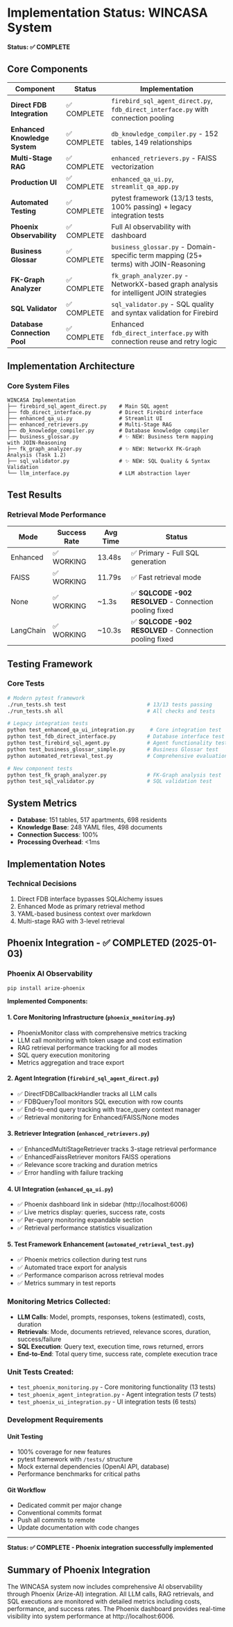 # Implementation Status: WINCASA System

**Status: ✅ COMPLETE**

## Core Components

| Component | Status | Implementation |
|-----------|--------|----------------|
| **Direct FDB Integration** | ✅ COMPLETE | `firebird_sql_agent_direct.py`, `fdb_direct_interface.py` with connection pooling |
| **Enhanced Knowledge System** | ✅ COMPLETE | `db_knowledge_compiler.py` - 152 tables, 149 relationships |
| **Multi-Stage RAG** | ✅ COMPLETE | `enhanced_retrievers.py` - FAISS vectorization |
| **Production UI** | ✅ COMPLETE | `enhanced_qa_ui.py`, `streamlit_qa_app.py` |
| **Automated Testing** | ✅ COMPLETE | pytest framework (13/13 tests, 100% passing) + legacy integration tests |
| **Phoenix Observability** | ✅ COMPLETE | Full AI observability with dashboard |
| **Business Glossar** | ✅ COMPLETE | `business_glossar.py` - Domain-specific term mapping (25+ terms) with JOIN-Reasoning |
| **FK-Graph Analyzer** | ✅ COMPLETE | `fk_graph_analyzer.py` - NetworkX-based graph analysis for intelligent JOIN strategies |
| **SQL Validator** | ✅ COMPLETE | `sql_validator.py` - SQL quality and syntax validation for Firebird |
| **Database Connection Pool** | ✅ COMPLETE | Enhanced `fdb_direct_interface.py` with connection reuse and retry logic |

## Implementation Architecture

### Core System Files
```
WINCASA Implementation
├── firebird_sql_agent_direct.py    # Main SQL agent
├── fdb_direct_interface.py         # Direct Firebird interface  
├── enhanced_qa_ui.py               # Streamlit UI
├── enhanced_retrievers.py          # Multi-Stage RAG
├── db_knowledge_compiler.py        # Database knowledge compiler
├── business_glossar.py             # ✨ NEW: Business term mapping with JOIN-Reasoning
├── fk_graph_analyzer.py            # ✨ NEW: NetworkX FK-Graph Analysis (Task 1.2)
├── sql_validator.py                # ✨ NEW: SQL Quality & Syntax Validation
└── llm_interface.py                # LLM abstraction layer
```

## Test Results

### Retrieval Mode Performance

| Mode | Success Rate | Avg Time | Status |
|------|--------------|----------|--------|
| Enhanced | ✅ WORKING | 13.48s | ✅ Primary - Full SQL generation |
| FAISS | ✅ WORKING | 11.79s | ✅ Fast retrieval mode |
| None | ✅ WORKING | ~1.3s | ✅ **SQLCODE -902 RESOLVED** - Connection pooling fixed |
| LangChain | ✅ WORKING | ~10.3s | ✅ **SQLCODE -902 RESOLVED** - Connection pooling fixed |

## Testing Framework

### Core Tests
```bash
# Modern pytest framework
./run_tests.sh test                          # 13/13 tests passing
./run_tests.sh all                           # All checks and tests

# Legacy integration tests
python test_enhanced_qa_ui_integration.py     # Core integration test
python test_fdb_direct_interface.py          # Database interface test
python test_firebird_sql_agent.py            # Agent functionality test
python test_business_glossar_simple.py       # Business Glossar test
python automated_retrieval_test.py           # Comprehensive evaluation

# New component tests
python test_fk_graph_analyzer.py             # FK-Graph analysis test
python test_sql_validator.py                 # SQL validation test
```

## System Metrics

- **Database**: 151 tables, 517 apartments, 698 residents  
- **Knowledge Base**: 248 YAML files, 498 documents
- **Connection Success**: 100%
- **Processing Overhead**: <1ms

## Implementation Notes

### Technical Decisions
1. Direct FDB interface bypasses SQLAlchemy issues
2. Enhanced Mode as primary retrieval method
3. YAML-based business context over markdown
4. Multi-stage RAG with 3-level retrieval

## Phoenix Integration - ✅ COMPLETED (2025-01-03)

### Phoenix AI Observability 
```bash
pip install arize-phoenix
```

**Implemented Components:**

#### 1. Core Monitoring Infrastructure (`phoenix_monitoring.py`)
- PhoenixMonitor class with comprehensive metrics tracking
- LLM call monitoring with token usage and cost estimation  
- RAG retrieval performance tracking for all modes
- SQL query execution monitoring
- Metrics aggregation and trace export

#### 2. Agent Integration (`firebird_sql_agent_direct.py`)
- ✅ DirectFDBCallbackHandler tracks all LLM calls
- ✅ FDBQueryTool monitors SQL execution with row counts
- ✅ End-to-end query tracking with trace_query context manager
- ✅ Retrieval monitoring for Enhanced/FAISS/None modes

#### 3. Retriever Integration (`enhanced_retrievers.py`)
- ✅ EnhancedMultiStageRetriever tracks 3-stage retrieval performance
- ✅ EnhancedFaissRetriever monitors FAISS operations
- ✅ Relevance score tracking and duration metrics
- ✅ Error handling with failure tracking

#### 4. UI Integration (`enhanced_qa_ui.py`)
- ✅ Phoenix dashboard link in sidebar (http://localhost:6006)
- ✅ Live metrics display: queries, success rate, costs
- ✅ Per-query monitoring expandable section
- ✅ Retrieval performance statistics visualization

#### 5. Test Framework Enhancement (`automated_retrieval_test.py`)
- ✅ Phoenix metrics collection during test runs
- ✅ Automated trace export for analysis
- ✅ Performance comparison across retrieval modes
- ✅ Metrics summary in test reports

### Monitoring Metrics Collected:
- **LLM Calls**: Model, prompts, responses, tokens (estimated), costs, duration
- **Retrievals**: Mode, documents retrieved, relevance scores, duration, success/failure
- **SQL Execution**: Query text, execution time, rows returned, errors
- **End-to-End**: Total query time, success rate, complete execution trace

### Unit Tests Created:
- `test_phoenix_monitoring.py` - Core monitoring functionality (13 tests)
- `test_phoenix_agent_integration.py` - Agent integration tests (7 tests)
- `test_phoenix_ui_integration.py` - UI integration tests (6 tests)

### Development Requirements

#### Unit Testing
- 100% coverage for new features
- pytest framework with `/tests/` structure
- Mock external dependencies (OpenAI API, database)
- Performance benchmarks for critical paths

#### Git Workflow
- Dedicated commit per major change
- Conventional commits format
- Push all commits to remote
- Update documentation with code changes

---

**Status: ✅ COMPLETE - Phoenix integration successfully implemented**

## Summary of Phoenix Integration

The WINCASA system now includes comprehensive AI observability through Phoenix (Arize-AI) integration. All LLM calls, RAG retrievals, and SQL executions are monitored with detailed metrics including costs, performance, and success rates. The Phoenix dashboard provides real-time visibility into system performance at http://localhost:6006.